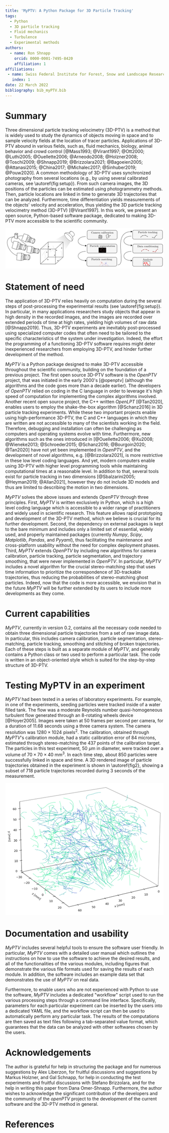 ```yaml
---
title: 'MyPTV: A Python Package for 3D Particle Tracking'
tags:
  - Python
  - 3D particle tracking
  - Fluid mechanics
  - Turbulence
  - Experimental methods
authors:
  - name: Ron Shnapp
    orcid: 0000-0001-7495-8420
    affiliation: 1
affiliations:
 - name: Swiss Federal Institute for Forest, Snow and Landscape Research WSL
   index: 1
date: 22 March 2022
bibliography: bib_myPTV.bib
---
```


# Summary

Three dimensional particle tracking velocimetry (3D-PTV) is a method that is widely used to study the dynamics of objects moving in space and to sample velocity fields at the location of tracer particles. Applications of 3D-PTV abound in various fields, such as, fluid mechanics, biology, animal behavior and crowd control [@Mass1993; @Virant1997; @Ott2000; @Luthi2005; @Ouellette2006; @Arneodo2008; @Holzner2008; @Toschi2009; @Shnapp2019; @Brizzolara2021; @Bagoeien2005; @Attanasi2015; @China2017; @Michalec2017; @Sinhuber2019; @Pouw2020]. A common methodology of 3D-PTV uses synchronized photography from several locations (e.g., by using several calibrated cameras, see \autoref{fig:setup}). From such camera images, the 3D positions of the particles can be estimated using photogrammetry methods. Then, particle locations are linked in time to generate 3D trajectories that can be analyzed. Furthermore, time differentiation yields measurements of the objects' velocity and acceleration, thus yielding the 3D particle tracking velocimetry method (3D-PTV) [@Virant1997]. In this work, we present an open source, Python-based software package, dedicated to making 3D-PTV more accessible to the scientific community.

![Left - A schematic sketch of a 3D-PTV experiment with a four-camera system. Right - the 6 steps of the post-processing and analysis of common 3D-PTV experiments. \label{fig:setup}](fig1.png)

# Statement of need

The application of 3D-PTV relies heavily on computation during the several steps of post-processing the experimental results (see \autoref{fig:setup}). In particular, in many applications researchers study objects that appear in high density in the recorded images, and the images are recorded over extended periods of time at high rates, yielding high volumes of raw data [@Shnapp2019]. Thus, 3D-PTV experiments are inevitably post-processed using specialized computer codes that often need to be tailored to the specific characteristics of the system under investigation. Indeed, the effort the programming of a functioning 3D-PTV software requires might deter inexperienced researchers from employing 3D-PTV, and hinder further development of the method. 

_MyPTV_ is a Python package designed to make 3D-PTV accessible throughout the scientific community, building on the foundation of a previous project. The first open source 3D-PTV software is the _OpenPTV_ project, that was initiated in the early 2000's [@openptv] (although the algorithms and the code goes more than a decade earlier). The developers of _OpenPTV_ relied on coding in the C language in order to leverage it's high speed of computation for implementing the complex algorithms involved. Another recent open source project, the C++ written _OpenLPT_ [@Tan2020], enables users to employ the shake-the-box algorithm [@Schanz2016] in 3D particle tracking experiments. While these two important projects enable using high-performance 3D-PTV, the C and C++ languages in which they are written are not accessible to many of the scientists working in the field. Therefore, debugging and installation can often be challenging as computers and operating systems evolve with time. Furthermore, new algorithms such as the ones introduced in [@Ouellette2006; @Xu2008; @Wieneke2013; @Schroeder2015; @Schanz2016; @Bourgoin2020; @Tan2020] have not yet been implemented in _OpenPTV_, and the development of novel algorithms, e.g. [@Brizzolara2021], is more restrictive in these low level coding languages. And yet, modern computers enable using 3D-PTV with higher level programming tools while maintaining computational times at a reasonable level. In addition to that, several tools exist for particle tracking in two dimensions [@Sbalzarini2005; @Heyman2019; @Allan2021], however they do not include 3D models and thus are limited to describing the motion in two dimensions. 

_MyPTV_ solves the above issues and extends _OpenPTV_ through three principles. First, _MyPTV_ is written exclusively in Python, which is a high level coding language which is accessible to a wider range of practitioners and widely used in scientific research. This feature allows rapid prototyping and development of the 3D-PTV method, which we believe is crucial for its further development. Second, the dependency on external packages is kept to the bare minimum and includes only a limited set of essential, widely used, and properly maintained packages (currently _Numpy_, _Scipy_, *Matplotlib*, _Pandas_, and *Pyyaml*), thus facilitating the maintenance and cross-platform usability without the need for complex deployment phases. Third, _MyPTV_ extends _OpenPTV_ by including new algorithms for camera calibration, particle tracking, particle segmentation, and trajectory smoothing, that were never implemented in _OpenPTV_. In particular, *MyPTV* includes a novel algorithm for the crucial stereo-matching step that uses time information to prioritize the correspondence of 3D-trackable trajectories, thus reducing the probabilities of stereo-matching ghost particles. Indeed, now that the code is more accessible, we envision that in the future _MyPTV_ will be further extended by its users to include more developments as they come.   

# Current capabilities

_MyPTV_, currently in version 0.2, contains all the necessary code needed to obtain three dimensional particle trajectories from a set of raw image data. In particular, this includes camera calibration, particle segmentation, stereo-matching, particle tracking, smoothing and stitching of broken trajectories. Each of these steps is built as a separate module of _MyPTV_, and generally contains a Python class or two used to perform a particular task. The code is written in an object-oriented style which is suited for the step-by-step structure of 3D-PTV.

# Testing MyPTV in an experiment

*MyPTV* had been tested in a series of laboratory experiments. For example, in one of the experiments, seeding particles were tracked inside of a water filled tank. The flow was a moderate Reynolds number quasi-homogeneous turbulent flow generated through an 8-rotating wheels device [@Hoyer2005]. Images were taken at 50 frames per second per camera,  for a duration of 11.68 seconds using a three camera system. The camera resolution was $1280\times1024\,\,\text{pixels}^2$. The calibration, obtained through _MyPTV_'s calibration module, had a static calibration error of 84 microns, estimated through stereo-matching the 437 points of the calibration target. The particles in this test experiment, $50 \,\, \mu \text{m}$ in diameter, were tracked over a volume of $70\times70\times40$ mm$^3$. In each time step, about 850 particles were successfully linked in space and time. A 3D rendered image of particle trajectories obtained in the experiment is shown in \autoref{fig2}, showing a subset of 718 particle trajectories recorded during 3 seconds of the measurement.


![A 3D-rendered image, showing particle trajectories obtained in an experiment. The data shown corresponds to three seconds of measurement and shows 718 trajectories. \label{fig2}](traj_image.jpg)

# Documentation and usability 

_MyPTV_ includes several helpful tools to ensure the software user friendly. In particular, _MyPTV_ comes with a detailed user manual which outlines the instructions on how to use the software to achieve the desired results, and all of the functionalities of the various modules, including figures that demonstrate the various file formats used for saving the results of each module. In addition, the software includes an example data set that demonstrates the use of _MyPTV_ on real data. 

Furthermore, to enable users who are not experienced with Python to use the software, _MyPTV_ includes a dedicated "workflow" script used to run the various processing steps through a command line interface. Specifically, parameters for each particular experiment can be inserted by the users into a dedicated YAML file, and the workflow script can then be used to automatically perform any particular task. The results of the computations are then saved as text files following a tab-separated value format, which guarantees that the data can be analyzed with other softwares chosen by the users.

# Acknowledgements

The author is grateful for help in structuring the package and for numerous suggestions by Alex Liberzon, for fruitful discussions and suggestions by Markus Holzner, and Gal Schnapp, for help in conducting the test experiments and fruitful discussions with Stefano Brizzolara, and for the help in writing this paper from Dana Omer-Shnapp. Furthermore, the author wishes to acknowledge the significant contribution of the developers and the community of the _openPTV_ project to the development of the current software and the 3D-PTV method in general. 


# References
